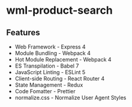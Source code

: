 # wml-product-search

## Features

* Web Framework - Express 4
* Module Bundling - Webpack 4
* Hot Module Replacement - Webpack 4
* ES Transpilation - Babel 7
* JavaScript Linting - ESLint 5
* Client-side Routing - React Router 4
* State Management - Redux
* Code Fomatter - Prettier
* normalize.css - Normalize User Agent Styles
